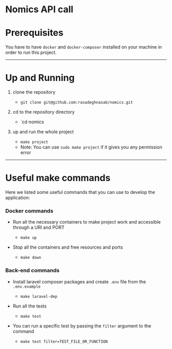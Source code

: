 # Nomics API call

# Prerequisites

You have to have `docker` and `docker-composer` installed on your machine in order to run this project.

---
# Up and Running
1. clone the repository
    - `git clone git@github.com:rasadeghnasab/nomics.git`

2. cd to the repository directory
    - `cd nomics
    
3. up and run the whole project
    - `make project` 
    - Note: You can use `sudo make project` if it gives you any permission error

---
# Useful make commands

Here we listed some useful commands that you can use to develop the application:

### Docker commands
- Run all the necessary containers to make project work and accessible through a URI and PORT
    - `make up`
    
- Stop all the containers and free resources and ports
    - `make down`

### Back-end commands

- Install laravel composer packages and create `.env` file from the `.env.example`
    - `make laravel-dep`

- Run all the tests
    - `make test`
    
- You can run a specific test by passing the `filter` argument to the command
    - `make test filter=TEST_FILE_OR_FUNCTION`

